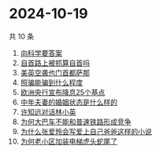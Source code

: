 # 2024-10-19

共 10 条

<!-- BEGIN ZHIHUSEARCH -->
<!-- 最后更新时间 Sat Oct 19 2024 12:11:11 GMT+0800 (China Standard Time) -->
1. [向科学要答案](https://www.zhihu.com/search?q=向科学要答案)
1. [自首路上被抓算自首吗](https://www.zhihu.com/search?q=自首路上被抓算自首吗)
1. [美英空袭也门首都萨那](https://www.zhihu.com/search?q=美英空袭也门首都萨那)
1. [照骗能骗到什么程度](https://www.zhihu.com/search?q=照骗能骗到什么程度)
1. [欧洲央行宣布降息25个基点](https://www.zhihu.com/search?q=欧洲央行宣布降息25个基点)
1. [中年夫妻的婚姻状态是什么样的](https://www.zhihu.com/search?q=中年夫妻的婚姻状态是什么样的)
1. [许知远对话林小英](https://www.zhihu.com/search?q=许知远对话林小英)
1. [为何大巴车不能和普速铁路形成竞争](https://www.zhihu.com/search?q=为何大巴车不能和普速铁路形成竞争)
1. [为什么张爱玲会写爱上自己爸爸这样的小说](https://www.zhihu.com/search?q=为什么张爱玲会写爱上自己爸爸这样的小说)
1. [为何老小区加装电梯虎头蛇尾了](https://www.zhihu.com/search?q=为何老小区加装电梯虎头蛇尾了)
<!-- END ZHIHUSEARCH -->
